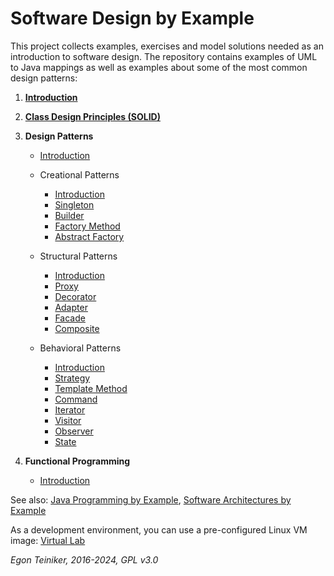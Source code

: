 # Software Design by Example
This project collects examples, exercises and model solutions needed as an introduction to software design.
The repository contains examples of UML to Java mappings as well as examples about some of the most common
design patterns:

1. [**Introduction**](introduction/README.md) 

2. [**Class Design Principles (SOLID)**](solid-principles/README.md)

3. **Design Patterns**

    * [Introduction](design-patterns/introduction/README.md)

    * Creational Patterns
        * [Introduction](design-patterns/creational-patterns/README.md)
        * [Singleton](design-patterns/creational-patterns/singleton/)
        * [Builder](design-patterns/creational-patterns/builder/)
        * [Factory Method](design-patterns/creational-patterns/factory-method/)
        * [Abstract Factory](design-patterns/creational-patterns/abstract-factory/)

    * Structural Patterns
        * [Introduction](design-patterns/structural-patterns/README.md)
        * [Proxy](design-patterns/structural-patterns/proxy/)
        * [Decorator](design-patterns/structural-patterns/decorator/)
        * [Adapter](design-patterns/structural-patterns/adapter/)
        * [Facade](design-patterns/structural-patterns/facade/)
        * [Composite](design-patterns/structural-patterns/composite/)

    * Behavioral Patterns
        * [Introduction](design-patterns/behavioral-patterns/)
        * [Strategy](design-patterns/behavioral-patterns/strategy/)
        * [Template Method](design-patterns/behavioral-patterns/template-method/)
        * [Command](design-patterns/behavioral-patterns/command/)
        * [Iterator](design-patterns/behavioral-patterns/iterator/)
        * [Visitor](design-patterns/behavioral-patterns/visitor/)
        * [Observer](design-patterns/behavioral-patterns/observer/)
        * [State](design-patterns/behavioral-patterns/state/)
        

    
4. **Functional Programming**
    * [Introduction](functional-programming/) 



See also: 
[Java Programming by Example](https://github.com/teiniker/teiniker-lectures-java), 
[Software Architectures by Example](https://github.com/teiniker/teiniker-lectures-softwarearchitectures) 

As a development environment, you can use a pre-configured Linux VM image:
[Virtual Lab](https://drive.google.com/drive/folders/1AzsF4Mvh1HJ8k6OW5W5hQ5CF0HdqA51l)


*Egon Teiniker, 2016-2024, GPL v3.0*
